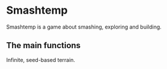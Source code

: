 # Smashtemp
Smashtemp is a game about smashing, exploring and building.

## The main functions
Infinite, seed-based terrain.
